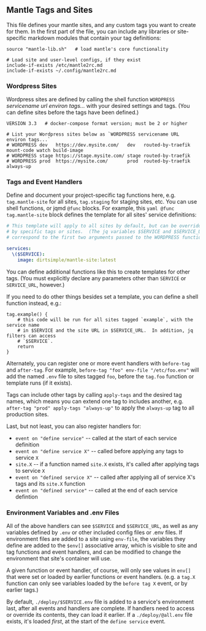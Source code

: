 ## Mantle Tags and Sites

This file defines your mantle sites, and any custom tags you want to create for them.  In the first part of the file, you can include any libraries or site-specific markdown modules that contain your tag definitions:

```shell
source "mantle-lib.sh"   # load mantle's core functionality

# Load site and user-level configs, if they exist
include-if-exists /etc/mantle2rc.md
include-if-exists ~/.config/mantle2rc.md
```

### Wordpress Sites

Wordpress sites are defined by calling the shell function `WORDPRESS` *servicename url environ tags...* with your desired settings and tags.  (You can define sites before the tags have been defined.)

```shell
VERSION 3.3   # docker-compose format version; must be 2 or higher

# List your Wordpress sites below as `WORDPRESS servicename URL environ tags...`
# WORDPRESS dev   https://dev.mysite.com/   dev   routed-by-traefik mount-code watch build-image
# WORDPRESS stage https://stage.mysite.com/ stage routed-by-traefik
# WORDPRESS prod  https://mysite.com/       prod  routed-by-traefik always-up
```

### Tags and Event Handlers

Define and document your project-specific tag functions here, e.g. `tag.mantle-site` for all sites,  `tag.staging` for staging sites, etc.  You can use shell functions, or jqmd `@func` blocks.  For example, this `yaml @func tag.mantle-site` block defines the template for all sites' service definitions:

```yaml @func tag.mantle-site
# This template will apply to all sites by default, but can be overridden
# by specific tags or sites.  (The jq variables $SERVICE and $SERVICE_URL
# correspond to the first two arguments passed to the WORDPRESS function.)

services:
  \($SERVICE):
    image: dirtsimple/mantle-site:latest
```
You can define additional functions like this to create templates for other tags.  (You must explicitly declare any parameters other than `SERVICE` or `SERVICE_URL`, however.)

If you need to do other things besides set a template, you can define a shell function instead, e.g.:

```shell
tag.example() {
    # this code will be run for all sites tagged `example`, with the service name
    # in $SERVICE and the site URL in $SERVICE_URL.  In addition, jq filters can access
    # `$SERVICE`.
    return
}
```

Alternately, you can register one or more event handlers with `before-tag` and `after-tag`.  For example, `before-tag "foo" env-file "/etc/foo.env"` will add the named `.env` file to sites tagged `foo`, before the `tag.foo` function or template runs (if it exists).

Tags can include other tags by calling `apply-tags` and the desired tag names, which means you can extend one tag to includes another, e.g. `after-tag "prod" apply-tags "always-up"` to apply the `always-up` tag to all production sites.

Last, but not least, you can also register handlers for:

* `event on "define service"` -- called at the start of each service definition
* `event on "define service X"` -- called before applying any tags to service `X`
* `site.X` -- if a function named `site.X` exists, it's called after applying tags to service `X`
* `event on "defined service X"` -- called after applying all of service X's tags and its `site.X` function
* `event on "defined service"` -- called at the end of each service defintion

### Environment Variables and .env Files

All of the above handlers can see `$SERVICE` and `$SERVICE_URL`, as well as any variables defined by `.env` or other included config files or .env files.  If environment files are added to a site using `env-file`, the variables they define are added to the `$env[]` associative array, which is visible to site and tag functions and event handlers, and can be modified to change the environment that site's container will use.

A given function or event handler, of course, will only see values in `env[]` that were set or loaded by earlier functions or event handlers.  (e.g. a `tag.X` function can only see variables loaded by the `before tag X` event, or by earlier tags.)

By default, `./deploy/$SERVICE.env` file is added to a service's environment last, after all events and handlers are complete.  If handlers need to access or override its contents, they can load it earlier.  If a `./deploy/@all.env` file exists, it's loaded *first*, at the start of the `define service` event.
